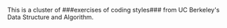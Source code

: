 This is a cluster of ###exercises of coding styles### from UC Berkeley's Data Structure and Algorithm.
